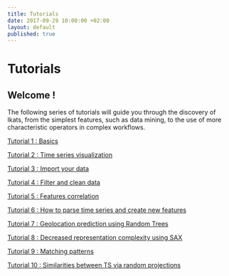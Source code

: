 ```yaml
---
title: Tutorials
date: 2017-09-29 10:00:00 +02:00
layout: default
published: true
---
```



Tutorials
============

Welcome !
---------



The following series of tutorials will guide you through the discovery of Ikats, from the simplest features, such as data mining, to the use of more characteristic operators in complex workflows.


[Tutorial 1 : Basics](/doc/tutorials/tuto_basics.html)

[Tutorial 2 : Time series visualization](/doc/tutorials/tuto_vizTools.html)

[Tutorial 3 : Import your data](/doc/tutorials/tuto_imports.html)

[Tutorial 4 : Filter and clean data](/doc/tutorials/tuto_cutY.html)

[Tutorial 5 : Features correlation](/doc/tutorials/tuto_corr.html)

[Tutorial 6 : How to parse time series and create new features ](/doc/tutorials/tuto_TS2Feature.html)

[Tutorial 7 : Geolocation prediction using Random Trees](/doc/tutorials/tuto_ML.html)

[Tutorial 8 : Decreased representation complexity using SAX](/doc/tutorials/tuto_sax.html)

[Tutorial 9 : Matching patterns](/doc/tutorials/tuto_matching_pattern.html)

[Tutorial 10 : Similarities between TS via random projections](/doc/tutorials/tuto_random_projection.html)
